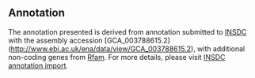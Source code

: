 
Annotation
----------

The annotation presented is derived from annotation submitted to
[INSDC](http://www.insdc.org) with the assembly accession [GCA\_003788615.2]
(http://www.ebi.ac.uk/ena/data/view/GCA_003788615.2),
with additional non-coding genes from
[Rfam](http://rfam.xfam.org/). For more details, please visit [INSDC
annotation import](http://ensemblgenomes.org/info/data/insdc_annotation).
